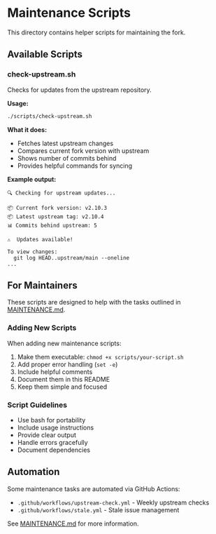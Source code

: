 # Maintenance Scripts

This directory contains helper scripts for maintaining the fork.

## Available Scripts

### check-upstream.sh

Checks for updates from the upstream repository.

**Usage:**
```bash
./scripts/check-upstream.sh
```

**What it does:**
- Fetches latest upstream changes
- Compares current fork version with upstream
- Shows number of commits behind
- Provides helpful commands for syncing

**Example output:**
```
🔍 Checking for upstream updates...

📦 Current fork version: v2.10.3
📦 Latest upstream tag: v2.10.4
📊 Commits behind upstream: 5

⚠️  Updates available!

To view changes:
  git log HEAD..upstream/main --oneline
...
```

## For Maintainers

These scripts are designed to help with the tasks outlined in [MAINTENANCE.md](../MAINTENANCE.md).

### Adding New Scripts

When adding new maintenance scripts:
1. Make them executable: `chmod +x scripts/your-script.sh`
2. Add proper error handling (`set -e`)
3. Include helpful comments
4. Document them in this README
5. Keep them simple and focused

### Script Guidelines

- Use bash for portability
- Include usage instructions
- Provide clear output
- Handle errors gracefully
- Document dependencies

## Automation

Some maintenance tasks are automated via GitHub Actions:
- `.github/workflows/upstream-check.yml` - Weekly upstream checks
- `.github/workflows/stale.yml` - Stale issue management

See [MAINTENANCE.md](../MAINTENANCE.md) for more information.
